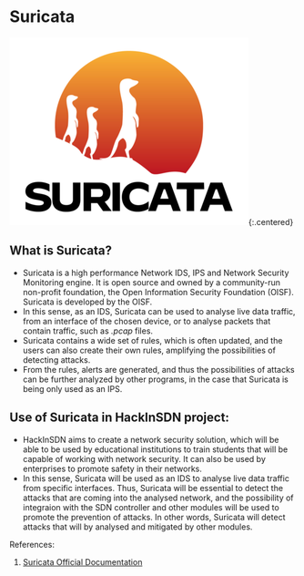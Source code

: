 # Suricata 

![Suricata logo](/assets/img/suricata-logo.png){:.centered}

## What is Suricata? 

- Suricata is a high performance Network IDS, IPS and Network Security Monitoring engine. It is open source and owned by a community-run non-profit foundation, the Open Information Security Foundation (OISF). Suricata is developed by the OISF.
- In this sense, as an IDS, Suricata can be used to analyse live data traffic, from an interface of the chosen device, or to analyse packets that contain traffic, such as *.pcap* files.
- Suricata contains a wide set of rules, which is often updated, and the users can also create their own rules, amplifying the possibilities of detecting attacks.
- From the rules, alerts are generated, and thus the possibilities of attacks can be further analyzed by other programs, in the case that Suricata is being only used as an IPS.

## Use of Suricata in HackInSDN project:

- HackInSDN aims to create a network security solution, which will be able to be used by educational institutions to train students that will be capable of working with network security. It can also be used by enterprises to promote safety in their networks.
- In this sense, Suricata will be used as an IDS to analyse live data traffic from specific interfaces. Thus, Suricata will be essential to detect the attacks that are coming into the analysed network, and the possibility of integraion with the SDN controller and other modules will be used to promote the prevention of attacks. In other words, Suricata will detect attacks that will by analysed and mitigated by other modules.

References:

1. [Suricata Official Documentation](https://docs.suricata.io/en/latest/)
